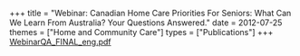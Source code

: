 +++
title = "Webinar: Canadian Home Care Priorities For Seniors: What Can We Learn From Australia? Your Questions Answered."
date = 2012-07-25
themes = ["Home and Community Care"]
types = ["Publications"]
+++
[WebinarQA_FINAL_eng.pdf](/files/WebinarQA_FINAL_eng.pdf)
